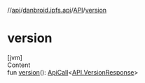 //[api](../../index.md)/[danbroid.ipfs.api](../index.md)/[API](index.md)/[version](version.md)



# version  
[jvm]  
Content  
fun [version](version.md)(): [ApiCall](../-api-call/index.md)<[API.VersionResponse](-version-response/index.md)>  



